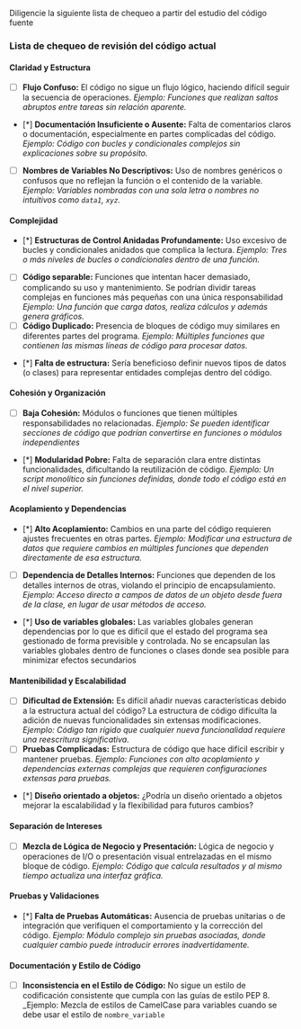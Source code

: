Diligencie la siguiente lista de chequeo a partir del estudio del código fuente
### Lista de chequeo de revisión del código actual

#### Claridad y Estructura
- [ ] **Flujo Confuso:** El código no sigue un flujo lógico, haciendo difícil seguir la secuencia de operaciones. _Ejemplo: Funciones que realizan saltos abruptos entre tareas sin relación aparente._
- [*] **Documentación Insuficiente o Ausente:** Falta de comentarios claros o documentación, especialmente en partes complicadas del código. _Ejemplo: Código con bucles y condicionales complejos sin explicaciones sobre su propósito._
- [ ] **Nombres de Variables No Descriptivos:** Uso de nombres genéricos o confusos que no reflejan la función o el contenido de la variable. _Ejemplo: Variables nombradas con una sola letra o nombres no intuitivos como `data1`, `xyz`._

#### Complejidad
- [*] **Estructuras de Control Anidadas Profundamente:** Uso excesivo de bucles y condicionales anidados que complica la lectura. _Ejemplo: Tres o más niveles de bucles o condicionales dentro de una función._
- [ ] **Código separable:** Funciones que intentan hacer demasiado, complicando su uso y mantenimiento. Se podrían dividir tareas complejas en funciones más pequeñas con una única responsabilidad _Ejemplo: Una función que carga datos, realiza cálculos y además genera gráficos._
- [ ] **Código Duplicado:** Presencia de bloques de código muy similares en diferentes partes del programa. _Ejemplo: Múltiples funciones que contienen las mismas líneas de código para procesar datos._
- [*] **Falta de estructura:** Sería beneficioso definir nuevos tipos de datos (o clases) para representar entidades complejas dentro del código.

#### Cohesión y Organización
- [ ] **Baja Cohesión:** Módulos o funciones que tienen múltiples responsabilidades no relacionadas. _Ejemplo: Se pueden identificar secciones de código que podrían convertirse en funciones o módulos independientes_
- [*] **Modularidad Pobre:** Falta de separación clara entre distintas funcionalidades, dificultando la reutilización de código. _Ejemplo: Un script monolítico sin funciones definidas, donde todo el código está en el nivel superior._

#### Acoplamiento y Dependencias
- [*] **Alto Acoplamiento:** Cambios en una parte del código requieren ajustes frecuentes en otras partes. _Ejemplo: Modificar una estructura de datos que requiere cambios en múltiples funciones que dependen directamente de esa estructura._
- [ ] **Dependencia de Detalles Internos:** Funciones que dependen de los detalles internos de otras, violando el principio de encapsulamiento. _Ejemplo: Acceso directo a campos de datos de un objeto desde fuera de la clase, en lugar de usar métodos de acceso._
- [*] **Uso de variables globales:** Las variables globales generan dependencias por lo que es difícil que el estado del programa sea gestionado de forma previsible y controlada. No se encapsulan las variables globales dentro de funciones o clases donde sea posible para minimizar efectos secundarios

#### Mantenibilidad y Escalabilidad
- [ ] **Dificultad de Extensión:** Es difícil añadir nuevas características debido a la estructura actual del código? La estructura de código dificulta la adición de nuevas funcionalidades sin extensas modificaciones. _Ejemplo: Código tan rígido que cualquier nueva funcionalidad requiere una reescritura significativa._
- [ ] **Pruebas Complicadas:** Estructura de código que hace difícil escribir y mantener pruebas. _Ejemplo: Funciones con alto acoplamiento y dependencias externas complejas que requieren configuraciones extensas para pruebas._
- [*] **Diseño orientado a objetos:** ¿Podría un diseño orientado a objetos mejorar la escalabilidad y la flexibilidad para futuros cambios?

#### Separación de Intereses
- [ ] **Mezcla de Lógica de Negocio y Presentación:** Lógica de negocio y operaciones de I/O o presentación visual entrelazadas en el mismo bloque de código. _Ejemplo: Código que calcula resultados y al mismo tiempo actualiza una interfaz gráfica._

#### Pruebas y Validaciones
- [*] **Falta de Pruebas Automáticas:** Ausencia de pruebas unitarias o de integración que verifiquen el comportamiento y la corrección del código. _Ejemplo: Módulo complejo sin pruebas asociadas, donde cualquier cambio puede introducir errores inadvertidamente._

#### Documentación y Estilo de Código
- [ ] **Inconsistencia en el Estilo de Código:** No sigue un estilo de codificación consistente que cumpla con las guías de estilo PEP 8. _Ejemplo: Mezcla de estilos de CamelCase para variables cuando se debe usar el estilo de `nombre_variable`